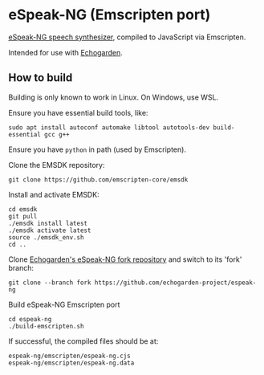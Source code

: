 # eSpeak-NG (Emscripten port)

[eSpeak-NG speech synthesizer](https://github.com/espeak-ng/espeak-ng), compiled to JavaScript via Emscripten.

Intended for use with [Echogarden](https://github.com/echogarden-project/echogarden).

## How to build

Building is only known to work in Linux. On Windows, use WSL.

Ensure you have essential build tools, like:
```
sudo apt install autoconf automake libtool autotools-dev build-essential gcc g++
```

Ensure you have `python` in path (used by Emscripten).

Clone the EMSDK repository:
```
git clone https://github.com/emscripten-core/emsdk
```

Install and activate EMSDK:
```
cd emsdk
git pull
./emsdk install latest
./emsdk activate latest
source ./emsdk_env.sh
cd ..
```

Clone [Echogarden's eSpeak-NG fork repository](https://github.com/echogarden-project/espeak-ng) and switch to its 'fork' branch:
```
git clone --branch fork https://github.com/echogarden-project/espeak-ng
```

Build eSpeak-NG Emscripten port
```
cd espeak-ng
./build-emscripten.sh
```

If successful, the compiled files should be at:
```
espeak-ng/emscripten/espeak-ng.cjs
espeak-ng/emscripten/espeak-ng.data
```
